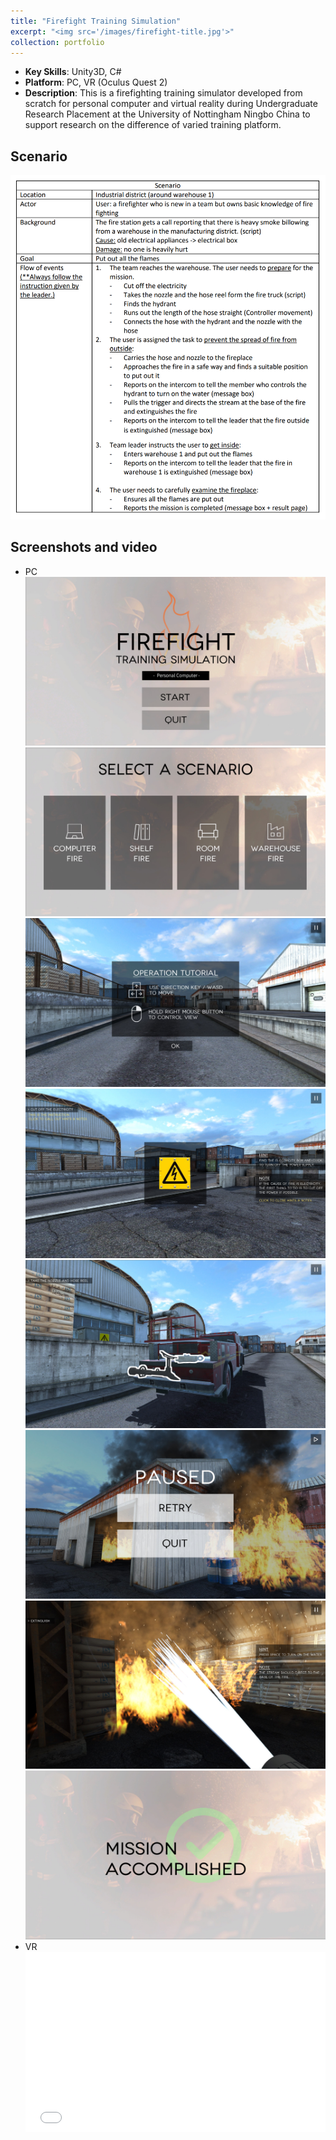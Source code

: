```yaml
---
title: "Firefight Training Simulation"
excerpt: "<img src='/images/firefight-title.jpg'>"
collection: portfolio
---
```

- **Key Skills**: Unity3D, C#
- **Platform**: PC, VR (Oculus Quest 2)
- **Description**: This is a firefighting training simulator developed from scratch for personal computer and virtual reality during Undergraduate Research Placement at the University of Nottingham Ningbo China to support research on the difference of varied training platform. 

## Scenario
<img src='/images/firefight-scenario.png'>

## Screenshots and video
- PC
    <img src='/images/firefight-title.jpg'>
    <img src='/images/firefight-selection.jpg'>
    <img src='/images/firefight-tutorial.jpg'>
    <img src='/images/firefight-task1.jpg'>
    <img src='/images/firefight-task2.jpg'>
    <img src='/images/firefight-pause.jpg'>
    <img src='/images/firefight-extinguish.jpg'>
    <img src='/images/firefight-end.jpg'>
- VR
  <div style="position: relative; padding: 30% 45%;">
    <iframe style="position: absolute; width: 100%; height: 100%; left: 0; top: 0;" src="//player.bilibili.com/player.html?aid=785774911&bvid=BV1114y1R7YG&cid=1194522642&page=1" scrolling="no" border="0" frameborder="no" framespacing="0" allowfullscreen="true" sandbox="allow-top-navigation allow-same-origin allow-forms allow-scripts"></iframe>
  </div>
    